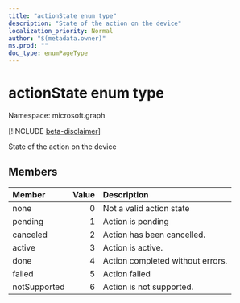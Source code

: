 ```yaml
---
title: "actionState enum type"
description: "State of the action on the device"
localization_priority: Normal
author: "$(metadata.owner)"
ms.prod: ""
doc_type: enumPageType
---
```


# actionState enum type

Namespace: microsoft.graph

[!INCLUDE [beta-disclaimer](../../includes/beta-disclaimer.md)]

State of the action on the device

## Members

| Member       | Value | Description                      |
| :----------- | ----: | :------------------------------- |
| none         | 0     | Not a valid action state         |
| pending      | 1     | Action is pending                |
| canceled     | 2     | Action has been cancelled.       |
| active       | 3     | Action is active.                |
| done         | 4     | Action completed without errors. |
| failed       | 5     | Action failed                    |
| notSupported | 6     | Action is not supported.         |
